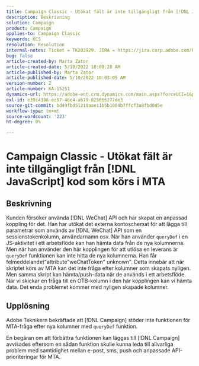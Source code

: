 ```yaml
---
title: Campaign Classic - Utökat fält är inte tillgängligt från [!DNL JavaScript] kod som körs i MTA
description: Beskrivning
solution: Campaign
product: Campaign
applies-to: Campaign Classic
keywords: KCS
resolution: Resolution
internal-notes: Ticket = TK203929, JIRA = https://jira.corp.adobe.com/browse/NEO-20460, https://jira.corp.adobe.com/browse/NEO-20648
bug: false
article-created-by: Marta Zator
article-created-date: 5/10/2022 10:00:28 AM
article-published-by: Marta Zator
article-published-date: 5/10/2022 10:03:05 AM
version-number: 2
article-number: KA-15251
dynamics-url: https://adobe-ent.crm.dynamics.com/main.aspx?forceUCI=1&pagetype=entityrecord&etn=knowledgearticle&id=90301002-48d0-ec11-a7b5-00224809c101
exl-id: e39c4386-ec57-46e4-ab79-825666277de3
source-git-commit: bd49fbd51210aae11b5b1084b7ffcf3a8fbd0d5e
workflow-type: tm+mt
source-wordcount: '223'
ht-degree: 0%

---
```


# Campaign Classic - Utökat fält är inte tillgängligt från [!DNL JavaScript] kod som körs i MTA

## Beskrivning


Kunden försöker använda [!DNL WeChat] API och har skapat en anpassad koppling för det. Han har utökat det externa kontoschemat för att lägga till parametrar som används av [!DNL WeChat] API som en sessionstokenkolumn, användarnamn osv. När han använder `queryDef` i en JS-aktivitet i ett arbetsflöde kan han hämta data från de nya kolumnerna. Men när han använder den här kopplingen för att utlösa en leverans är `queryDef` funktionen kan inte hitta de nya kolumnerna. Han får felmeddelandet&quot;attribute&quot;weChatToken&quot; unknown&quot;. Detta innebär att när skriptet körs av MTA kan det inte fråga efter kolumner som skapats nyligen. Men samma skript kan hämta/push-data när de används i ett arbetsflöde. När vi skickar en fråga till en OTB-kolumn i den här kopplingen kan vi hämta data. Det enda problemet kommer med nyligen skapade kolumner.


## Upplösning


Adobe<b> </b>Teknikern bekräftade att [!DNL Campaign] stöder inte funktionen för MTA-fråga efter nya kolumner med `queryDef` funktion.

En begäran om att förbättra funktionen kan läggas till [!DNL Campaign] avvisades eftersom en sådan funktion skulle kunna leda till allvarliga problem med samtidighet mellan e-post, sms, push och anpassade API-prioriteringar för MTA.
